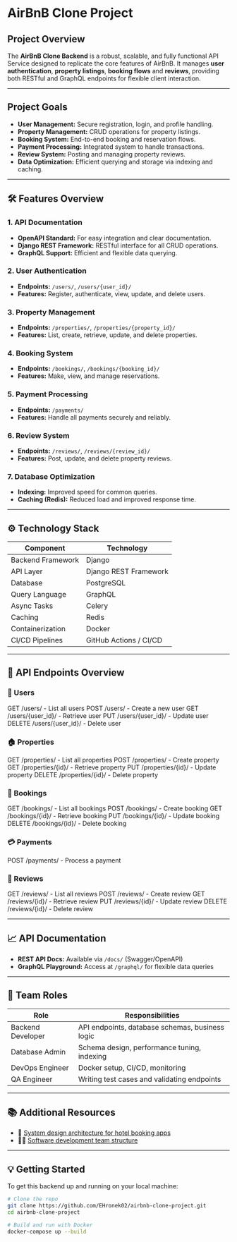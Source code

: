 # AirBnB Clone Project

## Project Overview

The **AirBnB Clone Backend** is a robust, scalable, and fully functional API Service designed to replicate the core features of AirBnB. It manages **user authentication**, **property listings**, **booking flows** and **reviews**, providing both RESTful and GraphQL endpoints for flexible client interaction.

---

## Project Goals

- **User Management:** Secure registration, login, and profile handling.
- **Property Management:** CRUD operations for property listings.
- **Booking System:** End-to-end booking and reservation flows.
- **Payment Processing:** Integrated system to handle transactions.
- **Review System:** Posting and managing property reviews.
- **Data Optimization:** Efficient querying and storage via indexing and caching.

---

## 🛠️ Features Overview

### 1. API Documentation
- **OpenAPI Standard:** For easy integration and clear documentation.
- **Django REST Framework:** RESTful interface for all CRUD operations.
- **GraphQL Support:** Efficient and flexible data querying.

### 2. User Authentication
- **Endpoints:** `/users/`, `/users/{user_id}/`
- **Features:** Register, authenticate, view, update, and delete users.

### 3. Property Management
- **Endpoints:** `/properties/`, `/properties/{property_id}/`
- **Features:** List, create, retrieve, update, and delete properties.

### 4. Booking System
- **Endpoints:** `/bookings/`, `/bookings/{booking_id}/`
- **Features:** Make, view, and manage reservations.

### 5. Payment Processing
- **Endpoints:** `/payments/`
- **Features:** Handle all payments securely and reliably.

### 6. Review System
- **Endpoints:** `/reviews/`, `/reviews/{review_id}/`
- **Features:** Post, update, and delete property reviews.

### 7. Database Optimization
- **Indexing:** Improved speed for common queries.
- **Caching (Redis):** Reduced load and improved response time.

---

## ⚙️ Technology Stack

| Component            | Technology            |
|---------------------|------------------------|
| Backend Framework   | Django                 |
| API Layer           | Django REST Framework  |
| Database            | PostgreSQL             |
| Query Language      | GraphQL                |
| Async Tasks         | Celery                 |
| Caching             | Redis                  |
| Containerization    | Docker                 |
| CI/CD Pipelines     | GitHub Actions / CI/CD |

---

## 📌 API Endpoints Overview

### 🧑 Users
GET /users/ - List all users
POST /users/ - Create a new user
GET /users/{user_id}/ - Retrieve user
PUT /users/{user_id}/ - Update user
DELETE /users/{user_id}/ - Delete user

### 🏠 Properties
GET /properties/ - List all properties
POST /properties/ - Create property
GET /properties/{id}/ - Retrieve property
PUT /properties/{id}/ - Update property
DELETE /properties/{id}/ - Delete property

### 📅 Bookings
GET /bookings/ - List all bookings
POST /bookings/ - Create booking
GET /bookings/{id}/ - Retrieve booking
PUT /bookings/{id}/ - Update booking
DELETE /bookings/{id}/ - Delete booking

### 💳 Payments
POST /payments/ - Process a payment

### 📝 Reviews
GET /reviews/ - List all reviews
POST /reviews/ - Create review
GET /reviews/{id}/ - Retrieve review
PUT /reviews/{id}/ - Update review
DELETE /reviews/{id}/ - Delete review


---

## 📈 API Documentation

- **REST API Docs:** Available via `/docs/` (Swagger/OpenAPI)
- **GraphQL Playground:** Access at `/graphql/` for flexible data queries

---

## 👥 Team Roles

| Role                | Responsibilities                              |
|---------------------|-----------------------------------------------|
| Backend Developer   | API endpoints, database schemas, business logic |
| Database Admin      | Schema design, performance tuning, indexing   |
| DevOps Engineer     | Docker setup, CI/CD, monitoring               |
| QA Engineer         | Writing test cases and validating endpoints   |

---

## 📚 Additional Resources

- 📘 [System design architecture for hotel booking apps](#)
- 👨‍💻 [Software development team structure](#)

---

## 💡 Getting Started

To get this backend up and running on your local machine:

```bash
# Clone the repo
git clone https://github.com/EHronek02/airbnb-clone-project.git
cd airbnb-clone-project

# Build and run with Docker
docker-compose up --build
